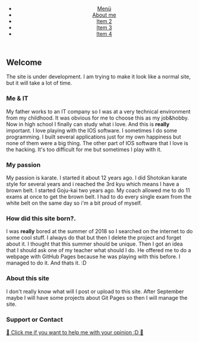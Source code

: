 <header id="luxbar" classNameN="luxbar-fixed">
    <div className="luxbar-menu luxbar-menu-right luxbar-menu-material-cyan">
        <ul className="luxbar-navigation">
            <li className="luxbar-header">
                <a href="#" classN="luxbar-brand">Menü</a>
                <label className="luxbar-hamburger luxbar-hamburger-doublespin"
                id="luxbar-hamburger" for="luxbar-checkbox"> <span></span> </label>
            </li>
            <li class="luxbar-item"><a href="aboutme.html">About me</a></li>
            <li class="luxbar-item"><a href="#">Item 2</a></li>
            <li class="luxbar-item"><a href="#">Item 3</a></li>
            <li class="luxbar-item"><a href="#">Item 4</a></li>
        </ul>
    </div>
</header>

## Welcome
The site is under development.
I am trying to make it look like a normal site, but it will take a lot of time.



### Me & IT
My father works to an IT company so I was at a very technical environment from my childhood.
It was obvious for me to choose this as my job&hobby.
Now in high school I finally can study what i love.
And this is **really** important.
I love playing with the IOS software.
I sometimes I do some programming. I built several applications just for my own happiness but none of them were a big thing.
The other part of IOS software that I love is the hacking.
It's too difficult for me but sometimes I play with it.


### My passion
My passion is karate. I started it about 12 years ago.
I did Shotokan karate style for several years and i reached the 3rd kyu which means I have a brown belt.
I started Goju-kai two years ago. My coach allowed me to do 11 exams at once to get the brown belt. I had to do every single exam from the white belt on the same day so i'm a bit proud of myself.

### How did this site born?.
I was **really** bored at the summer of 2018 so I searched on the internet to do some cool stuff.
I always do that but then I delete the project and forget about it. I thought that this summer should be unique.
Then I got an idea that I should ask one of my teacher what should I do.
He offered me to do a webpage with GitHub Pages because he was playing with this before.
I managed to do it.
And thats it. :D

### About this site
I don't really know what will I post or upload to this site.
After September maybe I will have some projects about Git Pages so then I will manage the site.

### Support or Contact

<a href="https://docs.google.com/forms/d/e/1FAIpQLSeXosTNwp8hyeKXk-i_dFkFwB7tjvc7AHUdtMMneaBUecxBSg/viewform?usp=sf_link"> :handshake: Click me if you want to help me with your opinion :D :handshake: </a>
